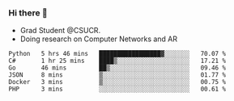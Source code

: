 ### Hi there 👋
- Grad Student @CSUCR. 
- Doing research on Computer Networks and AR
<!--START_SECTION:waka-->

```text
Python   5 hrs 46 mins   █████████████████▓░░░░░░░   70.07 %
C#       1 hr 25 mins    ████▒░░░░░░░░░░░░░░░░░░░░   17.21 %
Go       46 mins         ██▒░░░░░░░░░░░░░░░░░░░░░░   09.46 %
JSON     8 mins          ▒░░░░░░░░░░░░░░░░░░░░░░░░   01.77 %
Docker   3 mins          ▒░░░░░░░░░░░░░░░░░░░░░░░░   00.75 %
PHP      3 mins          ░░░░░░░░░░░░░░░░░░░░░░░░░   00.61 %
```

<!--END_SECTION:waka-->
<!--
**jluo117/jluo117** is a ✨ _special_ ✨ repository because its `README.md` (this file) appears on your GitHub profile.

Here are some ideas to get you started:

- 🔭 I’m currently working on ...
- 🌱 I’m currently learning ...
- 👯 I’m looking to collaborate on ...
- 🤔 I’m looking for help with ...
- 💬 Ask me about ...
- 📫 How to reach me: ...
- 😄 Pronouns: ...
- ⚡ Fun fact: ...
-->
